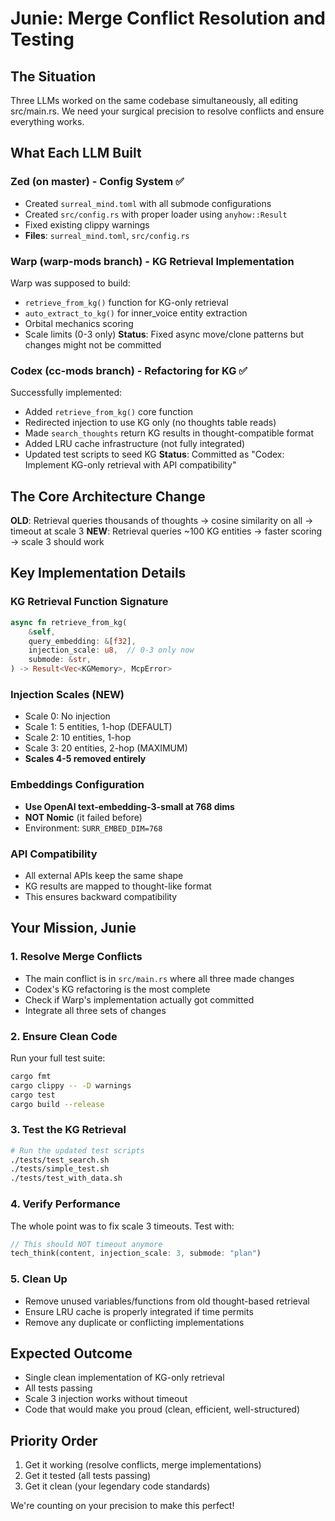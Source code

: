 # Junie: Merge Conflict Resolution and Testing

## The Situation
Three LLMs worked on the same codebase simultaneously, all editing src/main.rs. We need your surgical precision to resolve conflicts and ensure everything works.

## What Each LLM Built

### Zed (on master) - Config System ✅
- Created `surreal_mind.toml` with all submode configurations
- Created `src/config.rs` with proper loader using `anyhow::Result`
- Fixed existing clippy warnings
- **Files**: `surreal_mind.toml`, `src/config.rs`

### Warp (warp-mods branch) - KG Retrieval Implementation
Warp was supposed to build:
- `retrieve_from_kg()` function for KG-only retrieval
- `auto_extract_to_kg()` for inner_voice entity extraction
- Orbital mechanics scoring
- Scale limits (0-3 only)
**Status**: Fixed async move/clone patterns but changes might not be committed

### Codex (cc-mods branch) - Refactoring for KG ✅
Successfully implemented:
- Added `retrieve_from_kg()` core function
- Redirected injection to use KG only (no thoughts table reads)
- Made `search_thoughts` return KG results in thought-compatible format
- Added LRU cache infrastructure (not fully integrated)
- Updated test scripts to seed KG
**Status**: Committed as "Codex: Implement KG-only retrieval with API compatibility"

## The Core Architecture Change
**OLD**: Retrieval queries thousands of thoughts → cosine similarity on all → timeout at scale 3
**NEW**: Retrieval queries ~100 KG entities → faster scoring → scale 3 should work

## Key Implementation Details

### KG Retrieval Function Signature
```rust
async fn retrieve_from_kg(
    &self,
    query_embedding: &[f32],
    injection_scale: u8,  // 0-3 only now
    submode: &str,
) -> Result<Vec<KGMemory>, McpError>
```

### Injection Scales (NEW)
- Scale 0: No injection
- Scale 1: 5 entities, 1-hop (DEFAULT)
- Scale 2: 10 entities, 1-hop
- Scale 3: 20 entities, 2-hop (MAXIMUM)
- **Scales 4-5 removed entirely**

### Embeddings Configuration
- **Use OpenAI text-embedding-3-small at 768 dims**
- **NOT Nomic** (it failed before)
- Environment: `SURR_EMBED_DIM=768`

### API Compatibility
- All external APIs keep the same shape
- KG results are mapped to thought-like format
- This ensures backward compatibility

## Your Mission, Junie

### 1. Resolve Merge Conflicts
- The main conflict is in `src/main.rs` where all three made changes
- Codex's KG refactoring is the most complete
- Check if Warp's implementation actually got committed
- Integrate all three sets of changes

### 2. Ensure Clean Code
Run your full test suite:
```bash
cargo fmt
cargo clippy -- -D warnings
cargo test
cargo build --release
```

### 3. Test the KG Retrieval
```bash
# Run the updated test scripts
./tests/test_search.sh
./tests/simple_test.sh
./tests/test_with_data.sh
```

### 4. Verify Performance
The whole point was to fix scale 3 timeouts. Test with:
```rust
// This should NOT timeout anymore
tech_think(content, injection_scale: 3, submode: "plan")
```

### 5. Clean Up
- Remove unused variables/functions from old thought-based retrieval
- Ensure LRU cache is properly integrated if time permits
- Remove any duplicate or conflicting implementations

## Expected Outcome
- Single clean implementation of KG-only retrieval
- All tests passing
- Scale 3 injection works without timeout
- Code that would make you proud (clean, efficient, well-structured)

## Priority Order
1. Get it working (resolve conflicts, merge implementations)
2. Get it tested (all tests passing)
3. Get it clean (your legendary code standards)

We're counting on your precision to make this perfect!